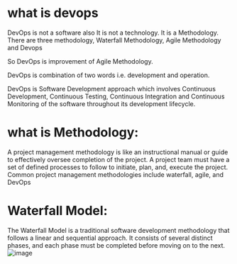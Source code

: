 # what is devops
DevOps is not a software also It is not a technology. It is a Methodology. There are three methodology, Waterfall Methodology, Agile Methodology and Devops

So DevOps is improvement of Agile Methodology.

DevOps is combination of two words i.e. development and operation.

DevOps is Software Development approach which involves Continuous Development, Continuous Testing, Continuous Integration and Continuous Monitoring of the software throughout its development lifecycle.

# what is Methodology:

A project management methodology is like an instructional manual or guide to effectively oversee completion of the project. 
A project team must have a set of defined processes to follow to initiate, plan, and, execute the project. 
Common project management methodologies include waterfall, agile, and DevOps

# Waterfall Model:

The Waterfall Model is a traditional software development methodology that follows a linear and sequential approach.
It consists of several distinct phases, and each phase must be completed before moving on to the next.
![image](https://github.com/sunspac/introduction/assets/154580560/4419a38b-3500-4203-9f98-5907e03762d7)
